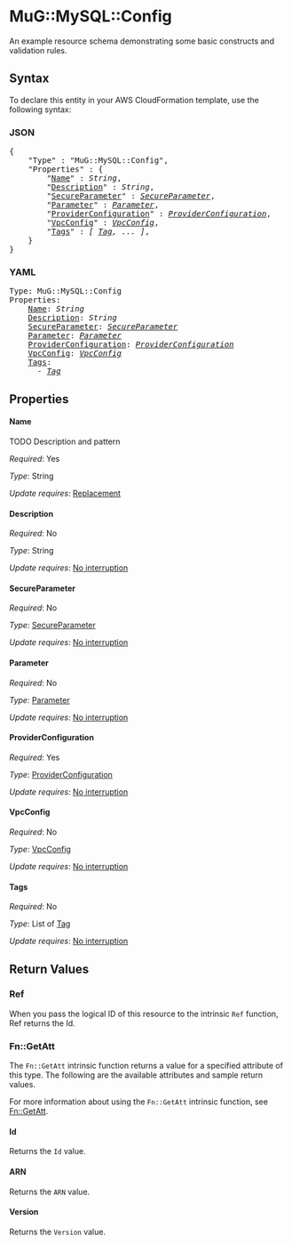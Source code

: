 # MuG::MySQL::Config

An example resource schema demonstrating some basic constructs and validation rules.

## Syntax

To declare this entity in your AWS CloudFormation template, use the following syntax:

### JSON

<pre>
{
    "Type" : "MuG::MySQL::Config",
    "Properties" : {
        "<a href="#name" title="Name">Name</a>" : <i>String</i>,
        "<a href="#description" title="Description">Description</a>" : <i>String</i>,
        "<a href="#secureparameter" title="SecureParameter">SecureParameter</a>" : <i><a href="secureparameter.md">SecureParameter</a></i>,
        "<a href="#parameter" title="Parameter">Parameter</a>" : <i><a href="parameter.md">Parameter</a></i>,
        "<a href="#providerconfiguration" title="ProviderConfiguration">ProviderConfiguration</a>" : <i><a href="providerconfiguration.md">ProviderConfiguration</a></i>,
        "<a href="#vpcconfig" title="VpcConfig">VpcConfig</a>" : <i><a href="vpcconfig.md">VpcConfig</a></i>,
        "<a href="#tags" title="Tags">Tags</a>" : <i>[ <a href="tag.md">Tag</a>, ... ]</i>,
    }
}
</pre>

### YAML

<pre>
Type: MuG::MySQL::Config
Properties:
    <a href="#name" title="Name">Name</a>: <i>String</i>
    <a href="#description" title="Description">Description</a>: <i>String</i>
    <a href="#secureparameter" title="SecureParameter">SecureParameter</a>: <i><a href="secureparameter.md">SecureParameter</a></i>
    <a href="#parameter" title="Parameter">Parameter</a>: <i><a href="parameter.md">Parameter</a></i>
    <a href="#providerconfiguration" title="ProviderConfiguration">ProviderConfiguration</a>: <i><a href="providerconfiguration.md">ProviderConfiguration</a></i>
    <a href="#vpcconfig" title="VpcConfig">VpcConfig</a>: <i><a href="vpcconfig.md">VpcConfig</a></i>
    <a href="#tags" title="Tags">Tags</a>: <i>
      - <a href="tag.md">Tag</a></i>
</pre>

## Properties

#### Name

TODO Description and pattern

_Required_: Yes

_Type_: String

_Update requires_: [Replacement](https://docs.aws.amazon.com/AWSCloudFormation/latest/UserGuide/using-cfn-updating-stacks-update-behaviors.html#update-replacement)

#### Description

_Required_: No

_Type_: String

_Update requires_: [No interruption](https://docs.aws.amazon.com/AWSCloudFormation/latest/UserGuide/using-cfn-updating-stacks-update-behaviors.html#update-no-interrupt)

#### SecureParameter

_Required_: No

_Type_: <a href="secureparameter.md">SecureParameter</a>

_Update requires_: [No interruption](https://docs.aws.amazon.com/AWSCloudFormation/latest/UserGuide/using-cfn-updating-stacks-update-behaviors.html#update-no-interrupt)

#### Parameter

_Required_: No

_Type_: <a href="parameter.md">Parameter</a>

_Update requires_: [No interruption](https://docs.aws.amazon.com/AWSCloudFormation/latest/UserGuide/using-cfn-updating-stacks-update-behaviors.html#update-no-interrupt)

#### ProviderConfiguration

_Required_: Yes

_Type_: <a href="providerconfiguration.md">ProviderConfiguration</a>

_Update requires_: [No interruption](https://docs.aws.amazon.com/AWSCloudFormation/latest/UserGuide/using-cfn-updating-stacks-update-behaviors.html#update-no-interrupt)

#### VpcConfig

_Required_: No

_Type_: <a href="vpcconfig.md">VpcConfig</a>

_Update requires_: [No interruption](https://docs.aws.amazon.com/AWSCloudFormation/latest/UserGuide/using-cfn-updating-stacks-update-behaviors.html#update-no-interrupt)

#### Tags

_Required_: No

_Type_: List of <a href="tag.md">Tag</a>

_Update requires_: [No interruption](https://docs.aws.amazon.com/AWSCloudFormation/latest/UserGuide/using-cfn-updating-stacks-update-behaviors.html#update-no-interrupt)

## Return Values

### Ref

When you pass the logical ID of this resource to the intrinsic `Ref` function, Ref returns the Id.

### Fn::GetAtt

The `Fn::GetAtt` intrinsic function returns a value for a specified attribute of this type. The following are the available attributes and sample return values.

For more information about using the `Fn::GetAtt` intrinsic function, see [Fn::GetAtt](https://docs.aws.amazon.com/AWSCloudFormation/latest/UserGuide/intrinsic-function-reference-getatt.html).

#### Id

Returns the <code>Id</code> value.

#### ARN

Returns the <code>ARN</code> value.

#### Version

Returns the <code>Version</code> value.

